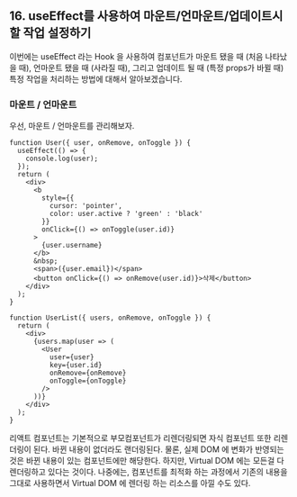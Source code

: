 
## 16. useEffect를 사용하여 마운트/언마운트/업데이트시 할 작업 설정하기

이번에는 useEffect 라는 Hook 을 사용하여 컴포넌트가 마운트 됐을 때 (처음 나타났을 때),
언마운트 됐을 때 (사라질 때), 그리고 업데이트 될 때 (특정 props가 바뀔 때) 특정 작업을 처리하는 방법에 대해서 알아보겠습니다.

### 마운트 / 언마운트
우선, 마운트 / 언마운트를 관리해보자.
```
function User({ user, onRemove, onToggle }) {
  useEffect(() => {
    console.log(user);
  });
  return (
    <div>
      <b
        style={{
          cursor: 'pointer',
          color: user.active ? 'green' : 'black'
        }}
        onClick={() => onToggle(user.id)}
      >
        {user.username}
      </b>
      &nbsp;
      <span>({user.email})</span>
      <button onClick={() => onRemove(user.id)}>삭제</button>
    </div>
  );
}

function UserList({ users, onRemove, onToggle }) {
  return (
    <div>
      {users.map(user => (
        <User
          user={user}
          key={user.id}
          onRemove={onRemove}
          onToggle={onToggle}
        />
      ))}
    </div>
  );
}

```
리액트 컴포넌트는 기본적으로 부모컴포넌트가 리렌더링되면 자식 컴포넌트 또한 리렌더링이 된다. 바뀐 내용이 없더라도 랜더링된다.
물론, 실제 DOM 에 변화가 반영되는 것은 바뀐 내용이 있는 컴포넌트에만 해당한다. 하지만, Virtual DOM 에는 모든걸 다 렌더링하고 있다는 것이다.
나중에는, 컴포넌트를 최적화 하는 과정에서 기존의 내용을 그대로 사용하면서 Virtual DOM 에 렌더링 하는 리소스를 아낄 수도 있다.
